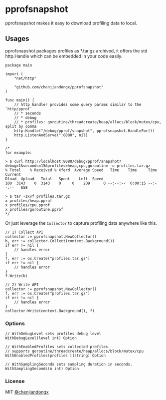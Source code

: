 # pprofsnapshot

pprofsnapshot makes it easy to download profiling data to local.

## Usages

pprofsnapshot packages profiles as *.tar.gz archived, it offers the std http.Handle which can be embedded in your code easily.

```golang
package main

import (
	"net/http"

	"github.com/chenjiandongx/pprofsnapshot"
)

func main() {
	// http handler provides some query params similar to the `http/pprof`
	// * seconds
	// * debug
	// * profiles: goroutine/threadcreate/heap/allocs/block/mutex/cpu, split by comma
	http.Handle("/debug/pprof/snapshot", pprofsnapshot.HandleFor())
	http.ListenAndServe(":8080", nil)
}

/*
for example:

> $ curl http://localhost:8080/debug/pprof/snapshot?debug=1&seconds=15&profiles=heap,cpu,goroutine -o profiles.tar.gz
% Total    % Received % Xferd  Average Speed   Time    Time     Time  Current
Dload  Upload   Total   Spent    Left  Speed
100  3143    0  3143    0     0    209      0 --:--:--  0:00:15 --:--:--   658

> $ tar -zxvf profiles.tar.gz
x profiles/heap.pprof
x profiles/cpu.pprof
x profiles/goroutine.pprof
*/
```

Or just leverage the `Collector` to capture profiling data anywhere like this.

```golang
// 1) Collect API
collector := pprofsnapshot.NewCollector()
b, err := collector.Collect(context.Background())
if err != nil {
	// handles error
}
f, err := os.Create("profiles.tar.gz")
if err != nil {
	// handles error
}
f.Write(b)

// 2) Write API
collector := pprofsnapshot.NewCollector()
f, err := os.Create("profiles.tar.gz")
if err != nil {
	// handles error
}
collector.Write(context.Background(), f)
```

### Options

```golang
// WithDebugLevel sets profiles debug level
WithDebugLevel(level int) Option

// WithEnabledProfiles sets collected profiles.
// supports goroutine/threadcreate/heap/allocs/block/mutex/cpu
WithEnabledProfiles(profiles []string) Option

// WithSamplingSeconds sets sampling duration in seconds.
WithSamplingSeconds(n int) Option
```

### License

MIT [©chenjiandongx](https://github.com/chenjiandongx)
